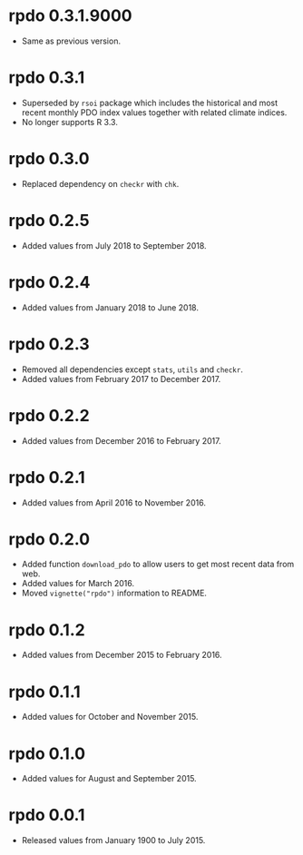 # rpdo 0.3.1.9000

- Same as previous version.


# rpdo 0.3.1

- Superseded by `rsoi` package which includes the historical and most recent monthly PDO index values together with related climate indices.
- No longer supports R 3.3.

# rpdo 0.3.0

- Replaced dependency on `checkr` with `chk`.

# rpdo 0.2.5

- Added values from July 2018 to September 2018.

# rpdo 0.2.4

- Added values from January 2018 to June 2018.

# rpdo 0.2.3

- Removed all dependencies except `stats`, `utils` and `checkr`. 
- Added values from February 2017 to December 2017.

# rpdo 0.2.2

- Added values from December 2016 to February 2017.

# rpdo 0.2.1

- Added values from April 2016 to November 2016.

# rpdo 0.2.0

- Added function `download_pdo` to allow users to get most recent data from web.
- Added values for March 2016.
- Moved `vignette("rpdo")` information to README.

# rpdo 0.1.2

- Added values from December 2015 to February 2016.

# rpdo 0.1.1

- Added values for October and November 2015.

# rpdo 0.1.0

- Added values for August and September 2015.

# rpdo 0.0.1

- Released values from January 1900 to July 2015.
